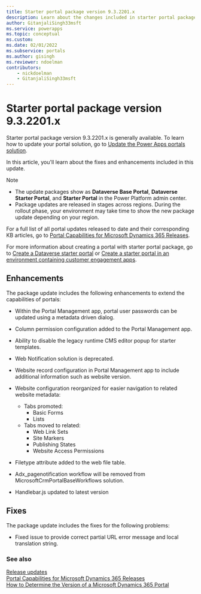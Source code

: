 ```yaml
---
title: Starter portal package version 9.3.2201.x
description: Learn about the changes included in starter portal package version 9.3.2201, including problem fixes and enhancements to extend the capabilities of portals.
author: GitanjaliSingh33msft
ms.service: powerapps
ms.topic: conceptual
ms.custom: 
ms.date: 02/01/2022
ms.subservice: portals
ms.author: gisingh
ms.reviewer: ndoelman
contributors:
    - nickdoelman
    - GitanjaliSingh33msft
---
```


# Starter portal package version 9.3.2201.x

Starter portal package version 9.3.2201.x is generally available. To learn how to update your portal solution, go to [Update the Power Apps portals solution](../admin/update-portal-solution.md).

In this article, you'll learn about the fixes and enhancements included in this update.

> [!NOTE]
> - The update packages show as **Dataverse Base Portal**, **Dataverse Starter Portal**, and **Starter Portal** in the Power Platform admin center.
> - Package updates are released in stages across regions. During the rollout phase, your environment may take time to show the new package update depending on your region.

For a full list of all portal updates released to date and their corresponding KB articles, go to [Portal Capabilities for Microsoft Dynamics 365 Releases](https://support.microsoft.com/topic/portal-capabilities-for-microsoft-dynamics-365-releases-81f5fcc9-ef72-8b2e-5b4b-29e9840fb5c4).

For more information about creating a portal with starter portal package, go to [Create a Dataverse starter portal](../create-portal.md) or [Create a starter portal in an environment containing customer engagement apps](../create-dynamics-portal.md).

## Enhancements

The package update includes the following enhancements to extend the capabilities of portals:

- Within the Portal Management app, portal user passwords can be updated using a metadata driven dialog.

- Column permission configuration added to the Portal Management app.

- Ability to disable the legacy runtime CMS editor popup for starter templates.

- Web Notification solution is deprecated.

- Website record configuration in Portal Management app to include additional information such as website version. 

- Website configuration reorganized for easier navigation to related website metadata:
    - Tabs promoted:
        - Basic Forms
        - Lists
    - Tabs moved to related:
        - Web Link Sets
        - Site Markers
        - Publishing States
        - Website Access Permissions

- Filetype attribute added to the web file table.

- Adx_pagenotification workflow will be removed from MicrosoftCrmPortalBaseWorkflows solution.

- Handlebar.js updated to latest version

## Fixes

The package update includes the fixes for the following problems:

- Fixed issue to provide correct partial URL error message and local translation string.

### See also

[Release updates](../release-updates.md) <br>
[Portal Capabilities for Microsoft Dynamics 365 Releases](https://support.microsoft.com/topic/portal-capabilities-for-microsoft-dynamics-365-releases-81f5fcc9-ef72-8b2e-5b4b-29e9840fb5c4) <br>
[How to Determine the Version of a Microsoft Dynamics 365 Portal](https://support.microsoft.com/topic/how-to-determine-the-version-of-a-microsoft-dynamics-365-portal-d2400fdc-b1dd-597b-feab-87abc805325e)
